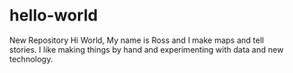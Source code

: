 # hello-world
New Repository
Hi World,
My name is Ross and I make maps and tell stories. I like making things by hand and experimenting with data and new technology. 
